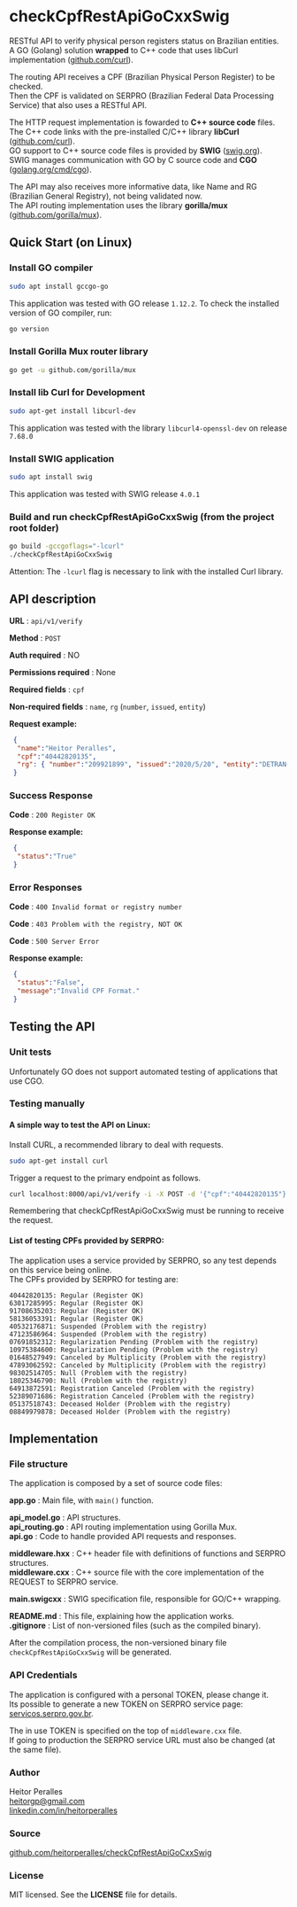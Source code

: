 # checkCpfRestApiGoCxxSwig

RESTful API to verify physical person registers status on Brazilian entities.<br>
A GO (Golang) solution **wrapped** to C++ code that uses libCurl implementation ([github.com/curl](https://github.com/curl/curl)).

The routing API receives a CPF (Brazilian Physical Person Register) to be checked.<br>
Then the CPF is validated on SERPRO (Brazilian Federal Data Processing Service) that also uses a RESTful API.<br>

The HTTP request implementation is fowarded to **C++ source code** files.<br>
The C++ code links with the pre-installed C/C++ library **libCurl** ([github.com/curl](https://github.com/curl/curl)).<br>
GO support to C++ source code files is provided by **SWIG** ([swig.org](http://www.swig.org)).<br>
SWIG manages communication with GO by C source code and **CGO** ([golang.org/cmd/cgo](https://golang.org/cmd/cgo/)).<br>

The API may also receives more informative data, like Name and RG (Brazilian General Registry), not being validated now.<br>
The API routing implementation uses the library **gorilla/mux** ([github.com/gorilla/mux](https://github.com/gorilla/mux)).

## Quick Start (on Linux)

### Install GO compiler
```bash
sudo apt install gccgo-go
```
This application was tested with GO release `1.12.2`. To check the installed version of GO compiler, run:
```bash
go version
```

### Install Gorilla Mux router library
```bash
go get -u github.com/gorilla/mux
```

### Install lib Curl for Development
```bash
sudo apt-get install libcurl-dev
```
This application was tested with the library `libcurl4-openssl-dev` on release `7.68.0`

### Install SWIG application
```bash
sudo apt install swig
```
This application was tested with SWIG release `4.0.1`

### Build and run checkCpfRestApiGoCxxSwig (from the project root folder)
```bash
go build -gccgoflags="-lcurl"
./checkCpfRestApiGoCxxSwig
```
Attention: The `-lcurl` flag is necessary to link with the installed Curl library.

## API description

**URL** : `api/v1/verify`

**Method** : `POST`

**Auth required** : NO

**Permissions required** : None

**Required fields** : `cpf`

**Non-required fields** : `name`, `rg` (`number`, `issued`, `entity`)

**Request example:**

```json
 {
  "name":"Heitor Peralles",
  "cpf":"40442820135",
  "rg": { "number":"209921899", "issued":"2020/5/20", "entity":"DETRAN-RJ" }
 }
```

### Success Response

**Code** : `200 Register OK`

**Response example:**

```json
 {
  "status":"True"
 }
```

### Error Responses

**Code** : `400 Invalid format or registry number`

**Code** : `403 Problem with the registry, NOT OK`

**Code** : `500 Server Error`

**Response example:**

```json
 {
  "status":"False",
  "message":"Invalid CPF Format."
 }
```

## Testing the API

### Unit tests

Unfortunately GO does not support automated testing of applications that use CGO.

### Testing manually

#### A simple way to test the API on Linux:

Install CURL, a recommended library to deal with requests.

``` bash
sudo apt-get install curl
```

Trigger a request to the primary endpoint as follows.

``` bash
curl localhost:8000/api/v1/verify -i -X POST -d '{"cpf":"40442820135"}'
```

Remembering that checkCpfRestApiGoCxxSwig must be running to receive the request.

#### List of testing CPFs provided by SERPRO:

The application uses a service provided by SERPRO, so any test depends on this service being online.<br>
The CPFs provided by SERPRO for testing are:

```
40442820135: Regular (Register OK)
63017285995: Regular (Register OK)
91708635203: Regular (Register OK)
58136053391: Regular (Register OK)
40532176871: Suspended (Problem with the registry)
47123586964: Suspended (Problem with the registry)
07691852312: Regularization Pending (Problem with the registry)
10975384600: Regularization Pending (Problem with the registry)
01648527949: Canceled by Multiplicity (Problem with the registry)
47893062592: Canceled by Multiplicity (Problem with the registry)
98302514705: Null (Problem with the registry)
18025346790: Null (Problem with the registry)
64913872591: Registration Canceled (Problem with the registry)
52389071686: Registration Canceled (Problem with the registry)
05137518743: Deceased Holder (Problem with the registry)
08849979878: Deceased Holder (Problem with the registry)
```

## Implementation

### File structure

The application is composed by a set of source code files:

**app.go** : Main file, with `main()` function.<br>

**api_model.go** : API structures.<br>
**api_routing.go** : API routing implementation using Gorilla Mux.<br>
**api.go** : Code to handle provided API requests and responses.

**middleware.hxx** : C++ header file with definitions of functions and SERPRO structures.<br>
**middleware.cxx** : C++ source file with the core implementation of the REQUEST to SERPRO service.

**main.swigcxx** : SWIG specification file, responsible for GO/C++ wrapping.

**README.md** : This file, explaining how the application works.<br>
**.gitignore** : List of non-versioned files (such as the compiled binary).

After the compilation process, the non-versioned binary file `checkCpfRestApiGoCxxSwig` will be generated.

### API Credentials

The application is configured with a personal TOKEN, please change it.<br>
Its possible to generate a new TOKEN on SERPRO service page: [servicos.serpro.gov.br](https://servicos.serpro.gov.br/inteligencia-de-negocios-serpro/biblioteca/consulta-cpf/teste.html).

The in use TOKEN is specified on the top of `middleware.cxx` file.<br>
If going to production the SERPRO service URL must also be changed (at the same file).

### Author

Heitor Peralles<br>
[heitorgp@gmail.com](mailto:heitorgp@gmail.com)<br>
[linkedin.com/in/heitorperalles](https://www.linkedin.com/in/heitorperalles)

### Source

[github.com/heitorperalles/checkCpfRestApiGoCxxSwig](https://www.github.com/heitorperalles/checkCpfRestApiGoCxxSwig)

### License

MIT licensed. See the **LICENSE** file for details.
